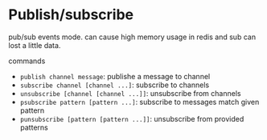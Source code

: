 # Publish/subscribe

pub/sub events mode. can cause high memory usage in redis and sub can lost a little data.

commands
- `publish channel message`: publishe a message to channel
- `subscribe channel [channel ...]`: subscribe to channels
- `unsubscribe [channel [channel ...]]`: unsubscribe from channels
- `psubscribe pattern [pattern ...]`: subscribe to messages match given pattern
- `punsubscribe [pattern [pattern ...]]`: unsubscribe from provided patterns
